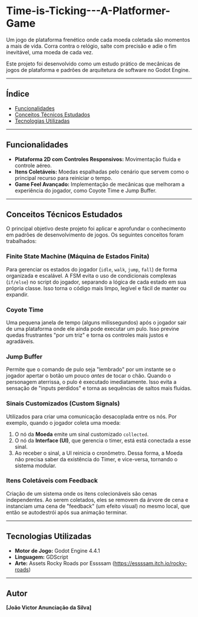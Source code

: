 # Time-is-Ticking---A-Platformer-Game
Um jogo de plataforma frenético onde cada moeda coletada são momentos a mais de vida. Corra contra o relógio, salte com precisão e adie o fim inevitável, uma moeda de cada vez.

Este projeto foi desenvolvido como um estudo prático de mecânicas de jogos de plataforma e padrões de arquitetura de software no Godot Engine.

---

## Índice

- [Funcionalidades](#funcionalidades)
- [Conceitos Técnicos Estudados](#conceitos-técnicos-estudados)
- [Tecnologias Utilizadas](#tecnologias-utilizadas)

---

## Funcionalidades

- **Plataforma 2D com Controles Responsivos:** Movimentação fluida e controle aéreo.
- **Itens Coletáveis:** Moedas espalhadas pelo cenário que servem como o principal recurso para reiniciar o tempo.
- **Game Feel Avançado:** Implementação de mecânicas que melhoram a experiência do jogador, como Coyote Time e Jump Buffer.

---

## Conceitos Técnicos Estudados

O principal objetivo deste projeto foi aplicar e aprofundar o conhecimento em padrões de desenvolvimento de jogos. Os seguintes conceitos foram trabalhados:

###  Finite State Machine (Máquina de Estados Finita)
Para gerenciar os estados do jogador (`idle`, `walk`, `jump`, `fall`) de forma organizada e escalável. A FSM evita o uso de condicionais complexas (`if/else`) no script do jogador, separando a lógica de cada estado em sua própria classe. Isso torna o código mais limpo, legível e fácil de manter ou expandir.

### Coyote Time
Uma pequena janela de tempo (alguns milissegundos) após o jogador sair de uma plataforma onde ele ainda pode executar um pulo. Isso previne quedas frustrantes "por um triz" e torna os controles mais justos e agradáveis.

### Jump Buffer
Permite que o comando de pulo seja "lembrado" por um instante se o jogador apertar o botão um pouco *antes* de tocar o chão. Quando o personagem aterrissa, o pulo é executado imediatamente. Isso evita a sensação de "inputs perdidos" e torna as sequências de saltos mais fluidas.

### Sinais Customizados (Custom Signals)
Utilizados para criar uma comunicação desacoplada entre os nós. Por exemplo, quando o jogador coleta uma moeda:
1.  O nó da **Moeda** emite um sinal customizado `collected`.
2.  O nó da **Interface (UI)**, que gerencia o timer, está está conectada a esse sinal.
3.  Ao receber o sinal, a UI reinicia o cronômetro.
Dessa forma, a Moeda não precisa saber da existência do Timer, e vice-versa, tornando o sistema modular.

### Itens Coletáveis com Feedback
Criação de um sistema onde os itens colecionáveis são cenas independentes. Ao serem coletados, eles se removem da árvore de cena e instanciam uma cena de "feedback" (um efeito visual) no mesmo local, que então se autodestrói após sua animação terminar.

---

## Tecnologias Utilizadas

- **Motor de Jogo:** Godot Engine 4.4.1
- **Linguagem:** GDScript
- **Arte:** Assets Rocky Roads por Essssam (https://essssam.itch.io/rocky-roads)

---

## Autor

**[João Victor Anunciação da Silva]**
